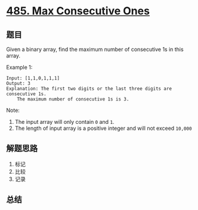 # [485. Max Consecutive Ones](https://leetcode-cn.com/problems/max-consecutive-ones/)

## 题目
Given a binary array, find the maximum number of consecutive 1s in this array.

Example 1:
```
Input: [1,1,0,1,1,1]
Output: 3
Explanation: The first two digits or the last three digits are consecutive 1s.
    The maximum number of consecutive 1s is 3.
```
Note:
1. The input array will only contain `0` and `1`.
1. The length of input array is a positive integer and will not exceed `10,000`

## 解题思路
1. 标记
2. 比较
3. 记录

## 总结


